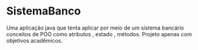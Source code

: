 # SistemaBanco
Uma aplicação java que tenta aplicar por meio de um sistema bancário conceitos de POO como atributos , estado , métodos. Projeto apenas com objetivos acadêmicos. 
